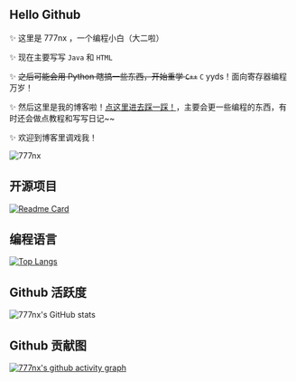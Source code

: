 ## Hello Github

✨ 这里是 777nx ，一个编程小白（大二啦）

✨ 现在主要写写 `Java` 和 `HTML`

✨ ~~之后可能会用 Python 瞎搞一些东西，开始重学 `C++`~~ `C` yyds！面向寄存器编程万岁！

✨ 然后这里是我的博客啦！[点这里进去踩一踩！](https://www.777nx.cn)，主要会更一些编程的东西，有时还会做点教程和写写日记~~

✨ 欢迎到博客里调戏我！

![777nx](https://count.getloli.com/get/@777nx)

<!-- ## 社交主页

<a target="_blank" href="https://www.777nx.cn" title="Fantasy的技术小站"><img src="https://img.shields.io/badge/website-%E4%B8%AA%E4%BA%BA%E5%8D%9A%E5%AE%A2-blue"></a>

<a target="_blank" href="https://space.bilibili.com/507623389" title="青浅慕"><img src="https://img.shields.io/badge/bilibili-B%E7%AB%99-ff69b4"></a>

## 技术栈

![Java](https://img.shields.io/badge/-java-yellow?style=flat-square&logo=java)

![Python](https://img.shields.io/badge/-Python-pink?style=flat-square&logo=Python)

![MySQL](https://img.shields.io/badge/mysql-%2300f.svg?style=flat-square&logo=mysql&logoColor=white)

![HTML5](https://img.shields.io/badge/-HTML5-E34F26?style=flat-square&logo=html5&logoColor=white)

![CSS3](https://img.shields.io/badge/-CSS3-1572B6?style=flat-square&logo=css3)

![JavaScript](https://img.shields.io/badge/-JavaScript-oringe?style=flat-square&logo=javascript)

![jQuery](https://img.shields.io/badge/jquery-%230769AD.svg?style=style=flat-square&logo=jquery&logoColor=white)

![Nodejs](https://img.shields.io/badge/-Nodejs-c0ebd?style=flat-square&logo=Node.js)

![Vue](https://img.shields.io/badge/-Vue.js-3f745c?style=flat-square&logo=Vue.js) -->

## 开源项目

[![Readme Card](https://github-readme-stats.vercel.app/api/pin/?username=777nx&repo=777nx.github.io&show_icons=true&theme=tokyonight)](https://github.com/anuraghazra/github-readme-stats)

## 编程语言

[![Top Langs](https://github-readme-stats.vercel.app/api/top-langs/?username=777nx&show_icons=true&theme=tokyonight)](https://github.com/anuraghazra/github-readme-stats)

## Github 活跃度

![777nx's GitHub stats](https://github-readme-stats.vercel.app/api?username=777nx&show_icons=true&theme=tokyonight)

## Github 贡献图

[![777nx's github activity graph](https://github-readme-activity-graph.cyclic.app/graph?username=777nx)](https://github.com/ashutosh00710/github-readme-activity-graph)

<!--
**777nx/777nx** is a ✨ _special_ ✨ repository because its `README.md` (this file) appears on your GitHub profile.

Here are some ideas to get you started:

- 🔭 I’m currently working on ...
- 🌱 I’m currently learning ...
- 👯 I’m looking to collaborate on ...
- 🤔 I’m looking for help with ...
- 💬 Ask me about ...
- 📫 How to reach me: ...
- 😄 Pronouns: ...
- ⚡ Fun fact: ...
-->
